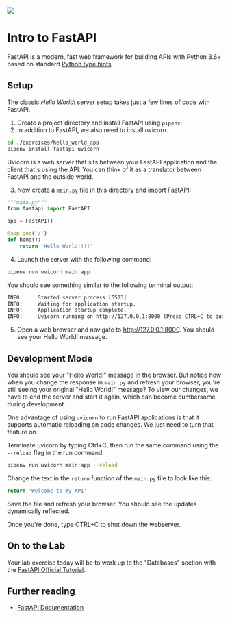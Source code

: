 ![](https://ga-dash.s3.amazonaws.com/production/assets/logo-9f88ae6c9c3871690e33280fcf557f33.png) 
# Intro to FastAPI
FastAPI is a modern, fast web framework for building APIs with Python 3.6+ based on standard [Python type hints](https://docs.python.org/3/library/typing.html).

## Setup

The classic *Hello World!* server setup takes just a few lines of code with FastAPI.

1. Create a project directory and install FastAPI using `pipenv`.
2. In addition to FastAPI, we also need to install uvicorn.

```sh
cd ./exercises/hello_world_app
pipenv install fastapi uvicorn
```

Uvicorn is a web server that sits between your FastAPI application and the client that's using the API. You can think of it as a translator between FastAPI and the outside world.

3. Now create a `main.py` file in this directory and import FastAPI:

```py
"""main.py"""
from fastapi import FastAPI

app = FastAPI()

@app.get('/')
def home():
    return 'Hello World!!!!'
```

4. Launch the server with the following command:

```sh
pipenv run uvicorn main:app
```

You should see something similar to the following terminal output:

```txt
INFO:     Started server process [5503]
INFO:     Waiting for application startup.
INFO:     Application startup complete.
INFO:     Uvicorn running on http://127.0.0.1:8000 (Press CTRL+C to quit)
```

5. Open a web browser and navigate to http://127.0.0.1:8000. You should see your Hello World! message.

## Development Mode

You should see your "Hello World!" message in the browser. But notice how when you change the response in `main.py` and refresh your browser, you're still seeing your original "Hello World!" message? To view our changes, we have to end the server and start it again, which can become cumbersome during development.

One advantage of using `uvicorn` to run FastAPI applications is that it supports automatic reloading on code changes. We just need to turn that feature on.

Terminate uvicorn by typing Ctrl+C, then run the same command using the `--reload` flag in the run command.

```sh
pipenv run uvicorn main:app --reload
```

Change the text in the `return` function of the `main.py` file to look like this:

```py
return 'Welcome to my API'
```

Save the file and refresh your browser. You should see the updates dynamically reflected.

Once you're done, type CTRL+C to shut down the webserver.

## On to the Lab
Your lab exercise today will be to work up to the "Databases" section with the [FastAPI Official Tutorial](https://fastapi.tiangolo.com/tutorial/).

## Further reading

-   [FastAPI Documentation](https://fastapi.tiangolo.com/)

